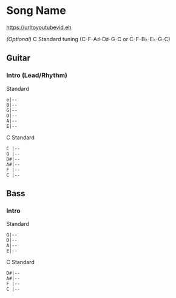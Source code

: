 
# Song Name

<https://urltoyoutubevid.eh>

_(Optional)_ C Standard tuning (C-F-A♯-D♯-G-C or C-F-B♭-E♭-G-C)

## Guitar
  
### Intro (Lead/Rhythm)

Standard

    e|--
    B|--
    G|--
    D|--
    A|--
    E|--

C Standard

    C |--
    G |--
    D#|--
    A#|--
    F |--
    C |--

## Bass

### Intro

Standard

    G|--
    D|--
    A|--
    E|--

C Standard

    D#|--
    A#|--
    F |--
    C |--

